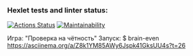 ### Hexlet tests and linter status:
[![Actions Status](https://github.com/nbnovikov73/js-starter-project-44/workflows/hexlet-check/badge.svg)](https://github.com/nbnovikov73/js-starter-project-44/actions)
[![Maintainability](https://api.codeclimate.com/v1/badges/d9d018f1c02782a88ed7/maintainability)](https://codeclimate.com/github/nbnovikov73/js-starter-project-44/maintainability)

Игра: "Проверка на чётность"
Запуск: $ brain-even
https://asciinema.org/a/Z8k1YM85AWy6Jspk41GksUU4s?t=26
